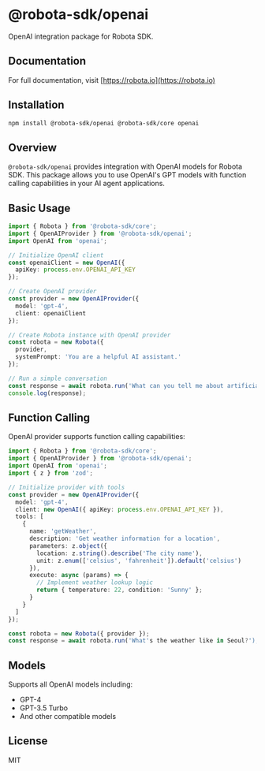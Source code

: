 # @robota-sdk/openai

OpenAI integration package for Robota SDK.

## Documentation

For full documentation, visit [https://robota.io](https://robota.io)

## Installation

```bash
npm install @robota-sdk/openai @robota-sdk/core openai
```

## Overview

`@robota-sdk/openai` provides integration with OpenAI models for Robota SDK. This package allows you to use OpenAI's GPT models with function calling capabilities in your AI agent applications.

## Basic Usage

```typescript
import { Robota } from '@robota-sdk/core';
import { OpenAIProvider } from '@robota-sdk/openai';
import OpenAI from 'openai';

// Initialize OpenAI client
const openaiClient = new OpenAI({
  apiKey: process.env.OPENAI_API_KEY
});

// Create OpenAI provider
const provider = new OpenAIProvider({
  model: 'gpt-4',
  client: openaiClient
});

// Create Robota instance with OpenAI provider
const robota = new Robota({
  provider,
  systemPrompt: 'You are a helpful AI assistant.'
});

// Run a simple conversation
const response = await robota.run('What can you tell me about artificial intelligence?');
console.log(response);
```

## Function Calling

OpenAI provider supports function calling capabilities:

```typescript
import { Robota } from '@robota-sdk/core';
import { OpenAIProvider } from '@robota-sdk/openai';
import OpenAI from 'openai';
import { z } from 'zod';

// Initialize provider with tools
const provider = new OpenAIProvider({
  model: 'gpt-4',
  client: new OpenAI({ apiKey: process.env.OPENAI_API_KEY }),
  tools: [
    {
      name: 'getWeather',
      description: 'Get weather information for a location',
      parameters: z.object({
        location: z.string().describe('The city name'),
        unit: z.enum(['celsius', 'fahrenheit']).default('celsius')
      }),
      execute: async (params) => {
        // Implement weather lookup logic
        return { temperature: 22, condition: 'Sunny' };
      }
    }
  ]
});

const robota = new Robota({ provider });
const response = await robota.run('What's the weather like in Seoul?');
```

## Models

Supports all OpenAI models including:
- GPT-4
- GPT-3.5 Turbo
- And other compatible models

## License

MIT 